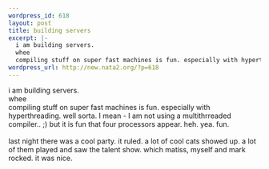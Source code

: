 ```yaml
--- 
wordpress_id: 618
layout: post
title: building servers
excerpt: |-
  i am building servers.
  whee
  compiling stuff on super fast machines is fun. especially with hyperthreading. well sorta. I mean - I am not using a multithrreaded compiler.. ;) but it is fun that four processors appear. heh. yea. fun.last night there was a cool party. it ruled. a lot of cool cats showed up. a lot of them played and saw the talent show. which matiss, myself and ...
wordpress_url: http://new.nata2.org/?p=618
---
```

i am building servers.<br/>
whee<br/>
compiling stuff on super fast machines is fun. especially with hyperthreading. well sorta. I mean - I am not using a multithrreaded compiler.. ;) but it is fun that four processors appear. heh. yea. fun.<br/><br/>last night there was a cool party. it ruled. a lot of cool cats showed up. a lot of them played and saw the talent show. which matiss, myself and mark rocked. it was nice. 
